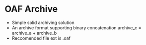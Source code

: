 # OAF Archive

 - Simple solid archiving solution
 - An archive format supporting binary concatenation archive_c = archive_a + archive_b
 - Reccomended file ext is .oaf
